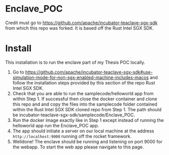 # Enclave_POC

Credit must go to https://github.com/apache/incubator-teaclave-sgx-sdk from which this repo was forked. It is based off the Rust Intel SGX SDK. 

# Install 

This installation is to run the enclave part of my Thesis POC locally.

1. Go to https://github.com/apache/incubator-teaclave-sgx-sdk#use-simulation-mode-for-non-sgx-enabled-machine-includes-macos and follow the installation steps provided by this section of the repo Rust Intel SGX SDK.
2. Check that you are able to run the samplecode/helloworld app from within Step 1. If successful then close the docker container and clone this repo and and copy the files into the samplecode folder contained within the Rust Intel SGX SDK cloned repo from Step 1. The path should be incubator-teaclave-sgx-sdk/samplecode/Enclave_POC. 
3. Run the docker image exactly like in Step 1 except instead of running the helloworld app run the Enclave_POC app. 
4. The app should initiate a server on our local machine at the address `http://localhost:9000` running off the rocket framework. 
5. Welldone! The enclave should be running and listening on port 9000 for the webapp. To start the web app please navigate to this page. 
